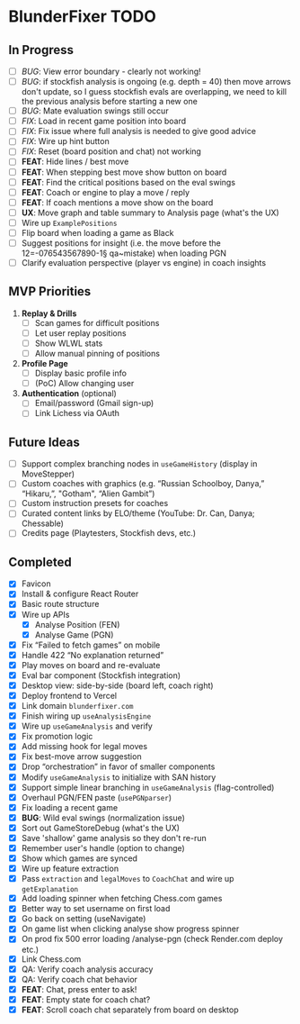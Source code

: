 # BlunderFixer TODO

## In Progress

- [ ] _BUG_: View error boundary - clearly not working!
- [ ] _BUG_: if stockfish analysis is ongoing (e.g. depth = 40) then move arrows don't update, so I guess stockfish evals are overlapping, we need to kill the previous analysis before starting a new one
- [ ] _BUG_: Mate evaluation swings still occur
- [ ] _FIX_: Load in recent game position into board
- [ ] _FIX_: Fix issue where full analysis is needed to give good advice
- [ ] _FIX_: Wire up hint button
- [ ] _FIX_: Reset (board position and chat) not working
- [ ] **FEAT**: Hide lines / best move
- [ ] **FEAT**: When stepping best move show button on board
- [ ] **FEAT**: Find the critical positions based on the eval swings
- [ ] **FEAT**: Coach or engine to play a move / reply
- [ ] **FEAT**: If coach mentions a move show on the board
- [ ] **UX**: Move graph and table summary to Analysis page (what's the UX)
- [ ] Wire up `ExamplePositions`
- [ ] Flip board when loading a game as Black
- [ ] Suggest positions for insight (i.e. the move before the 12=-076543567890-1§ qa~mistake) when loading PGN
- [ ] Clarify evaluation perspective (player vs engine) in coach insights

## MVP Priorities

1. **Replay & Drills**
   - [ ] Scan games for difficult positions
   - [ ] Let user replay positions
   - [ ] Show WLWL stats
   - [ ] Allow manual pinning of positions
2. **Profile Page**
   - [ ] Display basic profile info
   - [ ] (PoC) Allow changing user
3. **Authentication** (optional)
   - [ ] Email/password (Gmail sign-up)
   - [ ] Link Lichess via OAuth

## Future Ideas

- [ ] Support complex branching nodes in `useGameHistory` (display in MoveStepper)
- [ ] Custom coaches with graphics (e.g. “Russian Schoolboy, Danya,” “Hikaru,”, "Gotham", “Alien Gambit”)
- [ ] Custom instruction presets for coaches
- [ ] Curated content links by ELO/theme (YouTube: Dr. Can, Danya; Chessable)
- [ ] Credits page (Playtesters, Stockfish devs, etc.)

## Completed

- [x] Favicon
- [x] Install & configure React Router
- [x] Basic route structure
- [x] Wire up APIs
  - [x] Analyse Position (FEN)
  - [x] Analyse Game (PGN)
- [x] Fix “Failed to fetch games” on mobile
- [x] Handle 422 “No explanation returned”
- [x] Play moves on board and re-evaluate
- [x] Eval bar component (Stockfish integration)
- [x] Desktop view: side-by-side (board left, coach right)
- [x] Deploy frontend to Vercel
- [x] Link domain `blunderfixer.com`
- [x] Finish wiring up `useAnalysisEngine`
- [x] Wire up `useGameAnalysis` and verify
- [x] Fix promotion logic
- [x] Add missing hook for legal moves
- [x] Fix best-move arrow suggestion
- [x] Drop “orchestration” in favor of smaller components
- [x] Modify `useGameAnalysis` to initialize with SAN history
- [x] Support simple linear branching in `useGameAnalysis` (flag-controlled)
- [x] Overhaul PGN/FEN paste (`usePGNparser`)
- [x] Fix loading a recent game
- [x] **BUG**: Wild eval swings (normalization issue)
- [x] Sort out GameStoreDebug (what's the UX)
- [x] Save 'shallow' game analysis so they don't re-run
- [x] Remember user's handle (option to change)
- [x] Show which games are synced
- [x] Wire up feature extraction
- [x] Pass `extraction` and `legalMoves` to `CoachChat` and wire up `getExplanation`
- [x] Add loading spinner when fetching Chess.com games
- [x] Better way to set username on first load
- [x] Go back on setting (useNavigate)
- [x] On game list when clicking analyse show progress spinner
- [x] On prod fix 500 error loading /analyse-pgn (check Render.com deploy etc.)
- [x] Link Chess.com
- [x] QA: Verify coach analysis accuracy
- [x] QA: Verify coach chat behavior
- [x] **FEAT**: Chat, press enter to ask!
- [x] **FEAT**: Empty state for coach chat?
- [x] **FEAT**: Scroll coach chat separately from board on desktop
